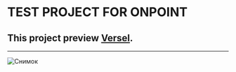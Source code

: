 # **TEST PROJECT FOR ONPOINT**

## This project preview [Versel](https://project-onpoint.vercel.app/).
____

![Снимок](https://user-images.githubusercontent.com/59375709/172677201-0718a658-4724-447b-a464-4afc6b859b6d.PNG)

